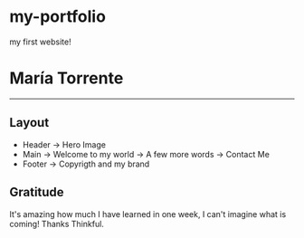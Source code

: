# my-portfolio 
my first website!
# **María Torrente**
---
## Layout
* Header -> Hero Image 
* Main -> Welcome to my world -> A few more words -> Contact Me
* Footer -> Copyrigth and my brand

## Gratitude
It's amazing how much I have learned in one week, I can't imagine what is coming! Thanks Thinkful.
